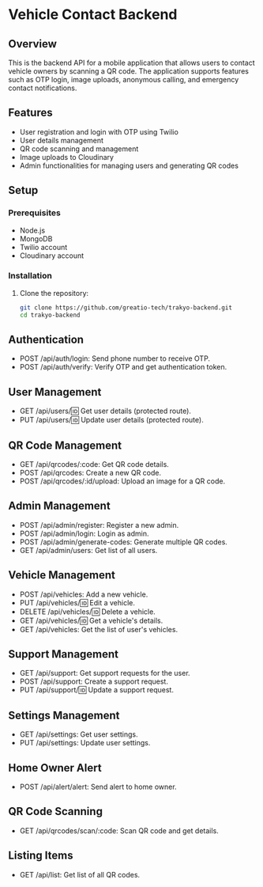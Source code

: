 # Vehicle Contact Backend

## Overview

This is the backend API for a mobile application that allows users to contact vehicle owners by scanning a QR code. The application supports features such as OTP login, image uploads, anonymous calling, and emergency contact notifications.

## Features

- User registration and login with OTP using Twilio
- User details management
- QR code scanning and management
- Image uploads to Cloudinary
- Admin functionalities for managing users and generating QR codes

## Setup

### Prerequisites

- Node.js
- MongoDB
- Twilio account
- Cloudinary account

### Installation

1. Clone the repository:

   ```bash
   git clone https://github.com/greatio-tech/trakyo-backend.git
   cd trakyo-backend

## Authentication

- POST /api/auth/login: Send phone number to receive OTP.
- POST /api/auth/verify: Verify OTP and get authentication token.

## User Management

- GET /api/users/:id: Get user details (protected route).
- PUT /api/users/:id: Update user details (protected route).

## QR Code Management

- GET /api/qrcodes/:code: Get QR code details.
- POST /api/qrcodes: Create a new QR code.
- POST /api/qrcodes/:id/upload: Upload an image for a QR code.

## Admin Management

- POST /api/admin/register: Register a new admin.
- POST /api/admin/login: Login as admin.
- POST /api/admin/generate-codes: Generate multiple QR codes.
- GET /api/admin/users: Get list of all users.

<!-- ## User Registration -->

<!-- - POST /api/auth/register: Register a new user. -->

## Vehicle Management

- POST /api/vehicles: Add a new vehicle.
- PUT /api/vehicles/:id: Edit a vehicle.
- DELETE /api/vehicles/:id: Delete a vehicle.
- GET /api/vehicles/:id: Get a vehicle's details.
- GET /api/vehicles: Get the list of user's vehicles.

## Support Management

- GET /api/support: Get support requests for the user.
- POST /api/support: Create a support request.
- PUT /api/support/:id: Update a support request.

## Settings Management

- GET /api/settings: Get user settings.
- PUT /api/settings: Update user settings.

## Home Owner Alert

- POST /api/alert/alert: Send alert to home owner.

## QR Code Scanning

- GET /api/qrcodes/scan/:code: Scan QR code and get details.

## Listing Items

- GET /api/list: Get list of all QR codes.